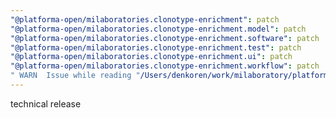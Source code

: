 ```yaml
---
"@platforma-open/milaboratories.clonotype-enrichment": patch
"@platforma-open/milaboratories.clonotype-enrichment.model": patch
"@platforma-open/milaboratories.clonotype-enrichment.software": patch
"@platforma-open/milaboratories.clonotype-enrichment.test": patch
"@platforma-open/milaboratories.clonotype-enrichment.ui": patch
"@platforma-open/milaboratories.clonotype-enrichment.workflow": patch
" WARN  Issue while reading "/Users/denkoren/work/milaboratory/platforma/platforma-open/clonotype-enrichment/.npmrc". Failed to replace env in config: ${NPMJS_TOKEN}": patch
---
```


technical release
